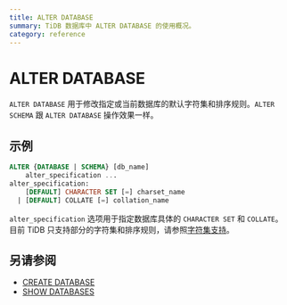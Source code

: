 ```yaml
---
title: ALTER DATABASE
summary: TiDB 数据库中 ALTER DATABASE 的使用概况。
category: reference
---
```


# ALTER DATABASE

`ALTER DATABASE` 用于修改指定或当前数据库的默认字符集和排序规则。`ALTER SCHEMA` 跟 `ALTER DATABASE` 操作效果一样。

## 示例

```sql
ALTER {DATABASE | SCHEMA} [db_name]
    alter_specification ...
alter_specification:
    [DEFAULT] CHARACTER SET [=] charset_name
  | [DEFAULT] COLLATE [=] collation_name
```

`alter_specification` 选项用于指定数据库具体的 `CHARACTER SET` 和 `COLLATE`。目前 TiDB 只支持部分的字符集和排序规则，请参照[字符集支持](/reference/sql/character-set.md)。

## 另请参阅

* [CREATE DATABASE](/reference/sql/statements/create-database.md)
* [SHOW DATABASES](/reference/sql/statements/show-databases.md)